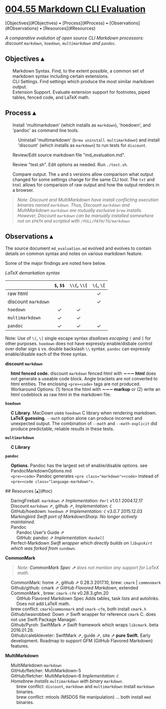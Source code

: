 # [004.55 Markdown CLI Evaluation][t]
[t]:https://github.com/marc-medley/004.55_Markdown-CLI-Evaluation

<section id="toc">
[Objectives](#Objectives) • [Process](#Process) • [Observations](#Observations) • [Resources](#Resources)
<section>

_A comparative evalution of open source CLI Markdown processors: discount `markdown`, `hoedown`, `multimarkdown` and `pandoc`._

## Objectives <a id="Objectives">[▴](#toc)</a>

1. Markdown Syntax. Find, to the extent possible, a common set of markdown syntax including certain extensions.
2. CLI Settings. Find settings which produce the most similar markdown output.
3. Extension Support. Evaluate extension support for footnotes, piped tables, fenced code, and LaTeX math.

## Process <a id="Process">[▴](#toc)</a>

1. Install ['multimarkdown'](https://formulae.brew.sh/formula/multimarkdown#default) (which installs as `markdown`), ['hoedown'](https://formulae.brew.sh/formula/hoedown#default), and ['pandoc'](https://formulae.brew.sh/formula/pandoc#default) as command line tools. 

    * Uninstall 'multimarkdown' (`brew uninstall multimarkdown`) and install ['discount'](https://formulae.brew.sh/formula/discount#default) (which installs as `markdown`) to run tests for `discount`.

2. Review/Edit source markdown file ["md_evaluation.md"](test_sets/md_evaluation.md).
3. Review ["test.sh"](test_sets/test.sh). Edit options as needed. Run `./test.sh`.
4. Compare output. The `a` and `b` versions allow comparison what output changed for some settings change for the same CLI tool. The `txt` and `html` allows for comparison of raw output and how the output renders in a browser.

>_Note: Discount and MultiMarkdown have install conflicting execution binaries named `markdown`. Thus, Discount `markdown` and MultiMarkdown `markdown` are mutually exclusive `brew` installs. However, Discount `markdown` can be manually installed somewhere not on `$PATH` and scripted with `/FULL/PATH/TO/markdown`._
    
## Observations <a id="Observations">[▴](#toc)</a>

The source document [`md_evaluation.md`](md_evaluation_files/md_evaluation.md) evolved and evolves to contain details on common syntax and notes on various markdown feature.

Some of the major findings are noted here below.

_LaTeX demarkation syntax_

|                     | `$`, `$$` | `\\(`, `\\[` | `\(`, `\[` |
|---------------------|:---------:|:------------:|:------------:|
| raw html            |           |              | ✓            |
| discount `markdown` |           |              | ✓            |
| `hoedown`           | ✓         | ✓            |              |
| `multimarkdown`     | ✓         | ✓            |              |
| `pandoc`            | ✓         | ✓            | ✓            |

Note: Use of `\(`, `\[` single escape syntax _disallows escaping_ `(` and `[` for other purposes. `hoedown` does not have expressly enable/disbale control over dollar sign `$` vs. double backslash `\\` syntax. `pandoc` can expressly enable/disable each of the three syntax.

**discount `markdown`** 

* **html fenced code.**  discount `markdown` fenced html with **&Tilde;&Tilde;&Tilde; html** does not generate a useable code block.  Angle brackets are not converted to html entities.  The enclosing `<pre><code>` tags are not produced.  Workaround Options: (1) fence the html with **&Tilde;&Tilde;&Tilde; markup** or (2) write an html codeblock as raw html in the markdown file.

**`hoedown`** 

* **C Library**. MacDown uses `hoedown` C library when rendering markdown.
* **LaTeX guessing.** `--math` option alone can produce incorrect and unexpected output. The combination of `--math` and `--math-explicit` did produce predictable, reliable results in these tests.

**`multimarkdown`**

* **C Library**

**`pandoc`** 

* **Options.** Pandoc has the largest set of enable/disable options. [see PandocMarkdownOptions.md](pandoc/PandocMarkdownOptions.md)
* `<pre><code>` Pandoc generates `<pre class="markdown"><code>` instead of `<pre><code class="language-markdown">`.

<section id="Resources">
## Resources [▴](#toc)

* [DaringFireball: `markdown` ⇗](https://daringfireball.net/projects/markdown/) _Implementation: `Perl`_  v1.0.1 2004.12.17
* [Discount `markdown` ⇗](http://www.pell.portland.or.us/~orc/Code/discount/), [github ⇗](https://github.com/Orc/discount), _Implementation: `C`_  
* [GitHub/hoedown: `hoedown` ⇗](https://github.com/hoedown/hoedown) _Implementation: `C`_ v3.0.7 2015.12.03
* [Markingbird](https://github.com/kristopherjohnson/Markingbird) _Swift port of MarkdownSharp. No longer actively maintained._
* Pandoc
    * [Pandoc User’s Guide ⇗](http://pandoc.org/MANUAL.html)
    * [GitHub: pandoc ⇗](https://github.com/jgm/pandoc) _Implementation: `Haskell`_
* [Perfect-Markdown](https://github.com/PerfectlySoft/Perfect-Markdown) _Swift wrapper which directly builds on `libupskirt` which was forked from `sundown`._

**CommonMark**

> _Note: [CommonMark Spec ⇗](https://spec.commonmark.org/) does not mention any support for LaTeX math._

* CommonMark: [home ⇗](http://commonmark.org), [github ⇗](https://github.com/commonmark/cmark) 0.28.3 2017.10, brew: `cmark` | `commonmark`   
* [Github/github: cmark ⇗](https://github.com/github/cmark-gfm) _GitHub Flavored Markdown_, extended CommonMark , brew: `cmark-cfm` v0.28.3.gfm.20
    * [GitHub Flavored Markdown Spec](https://github.github.com/gfm/) Adds tables, task lists and autolinks. Does not add LaTeX math.
* brew conflict: `cmark`|`commonmark` and `cmark-cfm`, both install `cmark.h`
* [Github/iwasrobbed: Down ⇗](https://github.com/iwasrobbed/Down) Swift wrapper for reference `cmark` C. does not use Swift Package Manager.
* [Github/Pyroh: SwiftMark ⇗](https://github.com/Pyroh/SwiftMark) Swift framework which wraps `libcmark`. beta 2016.01.26.
* [Github/calebkleveter: SwiftMark ⇗](https://github.com/calebkleveter/SwiftMark), [guide ⇗](https://calebkleveter.github.io/SwiftMarkSite/guide.html), [site ⇗](https://calebkleveter.github.io/SwiftMarkSite/) **pure Swift.** Early development. Roadmap to support GFM (GitHub Flavored Markdown) features. 


**MultiMarkdown**

* [MultiMarkdown `markdown`](http://fletcherpenney.net/multimarkdown/) 
* [GitHub/fletcher: MultiMarkdown-5](https://github.com/fletcher/MultiMarkdown-5)    
* [GitHub/fletcher: MultiMarkdown-6](https://github.com/fletcher/MultiMarkdown-6) _Implementation: `C`_   
* _Homebrew installs `multimarkdown` with binary `markdown`._
    * brew conflict: `discount`, `markdown` and `multimarkdown` install `markdown` binaries.
    * brew conflict: mtools (MSDOS file manipulation) … both install `mmd` binaries.

</section>